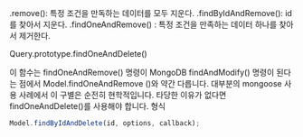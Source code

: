 
.remove(): 특정 조건을 만독하는 데이터를 모두 지운다.
.findByIdAndRemove(): id를 찾아서 지운다.
.findOneAndRemove() : 특정 조건을 만족하는 데이터 하나를 찾아서 제거한다.

 
 Query.prototype.findOneAndDelete()

 
 이 함수는 findOneAndRemove() 명령이 MongoDB findAndModify() 명령이 된다는 점에서 Model.findOneAndRemove ()와 약간 다릅니다. 대부분의 mongoose 사용 사례에서 이 구별은 순전히 현학적입니다. 타당한 이유가 없다면 findOneAndDelete()를 사용해야 합니다.
 형식
```js
Model.findByIdAndDelete(id, options, callback);
```
